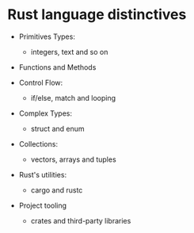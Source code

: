 # Rust language distinctives

- Primitives Types:
    - integers, text and so on

- Functions and Methods

- Control Flow:
    - if/else, match and looping

- Complex Types:
    - struct and enum

- Collections:
    - vectors, arrays and tuples

- Rust's utilities:
    - cargo and rustc

- Project tooling
    - crates and third-party libraries

